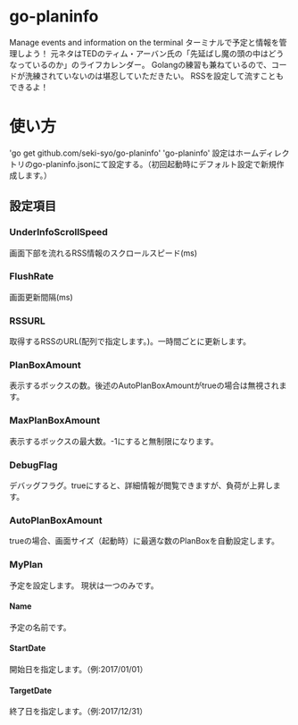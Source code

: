 # go-planinfo
Manage events and information on the terminal
ターミナルで予定と情報を管理しよう！
元ネタはTEDのティム・アーバン氏の「先延ばし魔の頭の中はどうなっているのか」のライフカレンダー。
Golangの練習も兼ねているので、コードが洗練されていないのは堪忍していただきたい。
RSSを設定して流すこともできるよ！
# 使い方
'go get github.com/seki-syo/go-planinfo'
'go-planinfo'
設定はホームディレクトリのgo-planinfo.jsonにて設定する。（初回起動時にデフォルト設定で新規作成します。）
## 設定項目
### UnderInfoScrollSpeed
画面下部を流れるRSS情報のスクロールスピード(ms)
### FlushRate
画面更新間隔(ms)
### RSSURL
取得するRSSのURL(配列で指定します。)。一時間ごとに更新します。
### PlanBoxAmount
表示するボックスの数。後述のAutoPlanBoxAmountがtrueの場合は無視されます。
### MaxPlanBoxAmount
表示するボックスの最大数。-1にすると無制限になります。
### DebugFlag
デバッグフラグ。trueにすると、詳細情報が閲覧できますが、負荷が上昇します。
### AutoPlanBoxAmount
trueの場合、画面サイズ（起動時）に最適な数のPlanBoxを自動設定します。
### MyPlan
予定を設定します。
現状は一つのみです。
#### Name
予定の名前です。
#### StartDate
開始日を指定します。（例:2017/01/01）
#### TargetDate
終了日を指定します。（例:2017/12/31）

